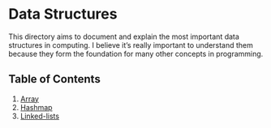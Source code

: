 # Data Structures

This directory aims to document and explain the most important data structures in computing. I believe it’s really important to understand them because they form the foundation for many other concepts in programming.

## Table of Contents

1. [Array](./array.md)
2. [Hashmap](./hashmap.md)
3. [Linked-lists](./linked-lists/linked-lists.md)
